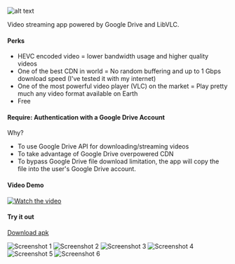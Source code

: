 ![alt text](https://github.com/pownthep/Vibe-Android/blob/master/app/src/main/res/mipmap-hdpi/ic_launcher_round.png "Logo Title Text 1") 

Video streaming app powered by Google Drive and LibVLC.

#### Perks
- HEVC encoded video = lower bandwidth usage and higher quality videos
- One of the best CDN in world = No random buffering and up to 1 Gbps download speed (I've tested it with my internet)
- One of the most powerful video player (VLC) on the market = Play pretty much any video format available on Earth
- Free

#### Require: Authentication with a Google Drive Account 

Why?
- To use Google Drive API for downloading/streaming videos
- To take advantage of Google Drive overpowered CDN
- To bypass Google Drive file download limitation, the app will copy the file into the user's Google Drive account. 

#### Video Demo
[![Watch the video](https://i3.ytimg.com/vi/RQPI34tEVpE/mqdefault.jpg)](https://youtu.be/RQPI34tEVpE)

#### Try it out
[Download apk](https://github.com/pownthep/Vibe-Android/releases/download/v1.0-alpha/app-arm64-v8a-debug.apk)

![Screenshot 1](https://github.com/pownthep/Vibe-Android/blob/master/screenshots/1.jpg?raw=true)
![Screenshot 2](https://github.com/pownthep/Vibe-Android/blob/master/screenshots/2.jpg?raw=true)
![Screenshot 3](https://github.com/pownthep/Vibe-Android/blob/master/screenshots/3.jpg?raw=true)
![Screenshot 4](https://github.com/pownthep/Vibe-Android/blob/master/screenshots/4.jpg?raw=true)
![Screenshot 5](https://github.com/pownthep/Vibe-Android/blob/master/screenshots/5.jpg?raw=true)
![Screenshot 6](https://github.com/pownthep/Vibe-Android/blob/master/screenshots/6.jpg?raw=true)